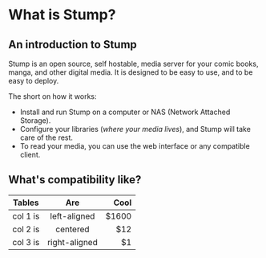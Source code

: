 # What is Stump?

## An introduction to Stump

Stump is an open source, self hostable, media server for your comic books, manga, and other digital media. It is designed to be easy to use, and to be easy to deploy.

The short on how it works:

- Install and run Stump on a computer or NAS (Network Attached Storage).
- Configure your libraries (_where your media lives_), and Stump will take care of the rest.
- To read your media, you can use the web interface or any compatible client.

## What's compatibility like?

| Tables   |      Are      |  Cool |
| -------- | :-----------: | ----: |
| col 1 is | left-aligned  | $1600 |
| col 2 is |   centered    |   $12 |
| col 3 is | right-aligned |    $1 |
